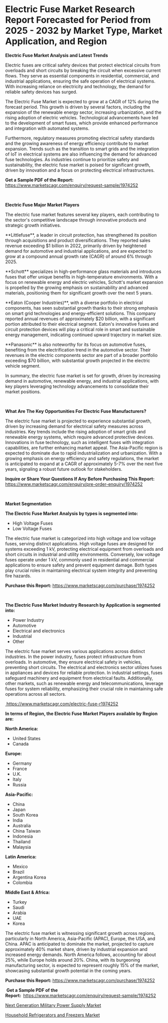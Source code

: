 <p><h1>Electric Fuse Market Research Report Forecasted for Period from 2025 -  2032 by Market Type, Market Application, and Region</h1></p><p><strong>Electric Fuse Market Analysis and Latest Trends</strong></p>
<p><p>Electric fuses are critical safety devices that protect electrical circuits from overloads and short circuits by breaking the circuit when excessive current flows. They serve as essential components in residential, commercial, and industrial applications, ensuring the safe operation of electrical systems. With increasing reliance on electricity and technology, the demand for reliable safety devices has surged.</p><p>The Electric Fuse Market is expected to grow at a CAGR of 12% during the forecast period. This growth is driven by several factors, including the expansion of the renewable energy sector, increasing urbanization, and the rising adoption of electric vehicles. Technological advancements have led to the development of smart fuses, which provide enhanced performance and integration with automated systems.</p><p>Furthermore, regulatory measures promoting electrical safety standards and the growing awareness of energy efficiency contribute to market expansion. Trends such as the transition to smart grids and the integration of IoT in electrical systems are also influencing the demand for advanced fuse technologies. As industries continue to prioritize safety and sustainability, the electric fuse market is poised for significant growth, driven by innovation and a focus on protecting electrical infrastructures.</p></p>
<p><strong>Get a Sample PDF of the Report:&nbsp;</strong> <a href="https://www.marketscagr.com/enquiry/request-sample/1974252?utm_campaign=1869&utm_medium=2&utm_source=Github&utm_content=ia&utm_term=06042025&utm_id=electric-fuse">https://www.marketscagr.com/enquiry/request-sample/1974252</a></p>
<p>&nbsp;</p>
<p><strong>Electric Fuse Major Market Players</strong></p>
<p><p>The electric fuse market features several key players, each contributing to the sector's competitive landscape through innovative products and strategic growth initiatives. </p><p>**Littlefuse**, a leader in circuit protection, has strengthened its position through acquisitions and product diversifications. They reported sales revenue exceeding $1 billion in 2022, primarily driven by heightened demand for automotive and industrial applications, and are expected to grow at a compound annual growth rate (CAGR) of around 6% through 2025.</p><p>**Schott** specializes in high-performance glass materials and introduces fuses that offer unique benefits in high-temperature environments. With a focus on renewable energy and electric vehicles, Schott's market expansion is propelled by the growing emphasis on sustainability and advanced materials, positioning them for significant growth over the next 5 years.</p><p>**Eaton (Cooper Industries)**, with a diverse portfolio in electrical components, has seen substantial growth thanks to their strong emphasis on smart grid technologies and energy-efficient solutions. This company reported annual revenues of approximately $20 billion, with a significant portion attributed to their electrical segment. Eaton's innovative fuses and circuit protection devices will play a critical role in smart and sustainable energy management, indicating continued upward trajectory in market size.</p><p>**Panasonic** is also noteworthy for its focus on automotive fuses, benefiting from the electrification trend in the automotive sector. Their revenues in the electric components sector are part of a broader portfolio exceeding $70 billion, with substantial growth projected in the electric vehicle segment.</p><p>In summary, the electric fuse market is set for growth, driven by increasing demand in automotive, renewable energy, and industrial applications, with key players leveraging technology advancements to consolidate their market positions.</p></p>
<p>&nbsp;</p>
<p><strong>What Are The Key Opportunities For Electric Fuse Manufacturers?</strong></p>
<p><p>The electric fuse market is projected to experience substantial growth, driven by increasing demand for electrical safety measures across industries. Key trends include the rising adoption of smart grids and renewable energy systems, which require advanced protective devices. Innovations in fuse technology, such as intelligent fuses with integration capabilities, are further enhancing market appeal. The Asia-Pacific region is expected to dominate due to rapid industrialization and urbanization. With a growing emphasis on energy efficiency and safety regulations, the market is anticipated to expand at a CAGR of approximately 5-7% over the next five years, signaling a robust future outlook for stakeholders.</p></p>
<p><strong>Inquire or Share Your Questions If Any Before Purchasing This Report:</strong> <a href="https://www.marketscagr.com/enquiry/pre-order-enquiry/1974252?utm_campaign=1869&utm_medium=2&utm_source=Github&utm_content=ia&utm_term=06042025&utm_id=electric-fuse">https://www.marketscagr.com/enquiry/pre-order-enquiry/1974252</a></p>
<p>&nbsp;</p>
<p><strong>Market Segmentation</strong></p>
<p><strong>The Electric Fuse Market Analysis by types is segmented into:</strong></p>
<p><ul><li>High Voltage Fuses</li><li>Low Voltage Fuses</li></ul></p>
<p><p>The electric fuse market is categorized into high voltage and low voltage fuses, serving distinct applications. High voltage fuses are designed for systems exceeding 1 kV, protecting electrical equipment from overloads and short circuits in industrial and utility environments. Conversely, low voltage fuses operate under 1 kV, commonly used in residential and commercial applications to ensure safety and prevent equipment damage. Both types play crucial roles in maintaining electrical system integrity and preventing fire hazards.</p></p>
<p><strong>Purchase this Report:&nbsp;</strong><a href="https://www.marketscagr.com/purchase/1974252?utm_campaign=1869&utm_medium=2&utm_source=Github&utm_content=ia&utm_term=06042025&utm_id=electric-fuse">https://www.marketscagr.com/purchase/1974252</a></p>
<p>&nbsp;</p>
<p><strong>The Electric Fuse Market Industry Research by Application is segmented into:</strong></p>
<p><ul><li>Power Industry</li><li>Automotive</li><li>Electrical and electronics</li><li>Industrial</li><li>Other</li></ul></p>
<p><p>The electric fuse market serves various applications across distinct industries. In the power industry, fuses protect infrastructure from overloads. In automotive, they ensure electrical safety in vehicles, preventing short circuits. The electrical and electronics sector utilizes fuses in appliances and devices for reliable protection. In industrial settings, fuses safeguard machinery and equipment from electrical faults. Additionally, other markets, such as renewable energy and telecommunications, leverage fuses for system reliability, emphasizing their crucial role in maintaining safe operations across all sectors.</p></p>
<p><a href="https://www.marketscagr.com/electric-fuse-r1974252?utm_campaign=1869&utm_medium=2&utm_source=Github&utm_content=ia&utm_term=06042025&utm_id=electric-fuse">&nbsp;https://www.marketscagr.com/electric-fuse-r1974252</a></p>
<p><strong>In terms of Region, the Electric Fuse Market Players available by Region are:</strong></p>
<p>
    <p> <strong> North America: </strong>
        <ul>
            <li>United States</li>
            <li>Canada</li>
        </ul>
        </p> 
    <p> <strong> Europe: </strong>
        <ul>
            <li>Germany</li>
            <li>France</li>
            <li>U.K.</li>
            <li>Italy</li>
            <li>Russia</li>
        </ul>
        </p> 
    <p> <strong> Asia-Pacific: </strong>
        <ul>
            <li>China</li>
            <li>Japan</li>
            <li>South Korea</li>
            <li>India</li>
            <li>Australia</li>
            <li>China Taiwan</li>
            <li>Indonesia</li>
            <li>Thailand</li>
            <li>Malaysia</li>
        </ul>
        </p> 
    <p> <strong> Latin America: </strong>
        <ul>
            <li>Mexico</li>
            <li>Brazil</li>
            <li>Argentina Korea</li>
            <li>Colombia</li>
        </ul>
        </p> 
    <p> <strong> Middle East & Africa: </strong>
        <ul>
            <li>Turkey</li>
            <li>Saudi</li>
            <li>Arabia</li>
            <li>UAE</li>
            <li>Korea</li>
        </ul>
    </p>
    </p>
<p><p>The electric fuse market is witnessing significant growth across regions, particularly in North America, Asia-Pacific (APAC), Europe, the USA, and China. APAC is anticipated to dominate the market, projected to capture approximately 40% market share, driven by industrial expansion and increased energy demands. North America follows, accounting for about 25%, while Europe holds around 20%. China, with its burgeoning manufacturing sector, is expected to represent roughly 15% of the market, showcasing substantial growth potential in the coming years.</p></p>
<p><strong>Purchase this Report: </strong><a href="https://www.marketscagr.com/purchase/1974252?utm_campaign=1869&utm_medium=2&utm_source=Github&utm_content=ia&utm_term=06042025&utm_id=electric-fuse">https://www.marketscagr.com/purchase/1974252</a></p>
<p>&nbsp;<strong>Get a Sample PDF of the Report:&nbsp;&nbsp;</strong><a href="https://www.marketscagr.com/enquiry/request-sample/1974252?utm_campaign=1869&utm_medium=2&utm_source=Github&utm_content=ia&utm_term=06042025&utm_id=electric-fuse">https://www.marketscagr.com/enquiry/request-sample/1974252</a></p>
<p><strong></strong></p>
<p><p><a href="https://github.com/CliffMedina6/Market-Research-Report-List-7/blob/main/next-generation-military-power-supply-market.md?utm_campaign=1869&utm_medium=2&utm_source=Github&utm_content=ia&utm_term=06042025&utm_id=electric-fuse">Next Generation Military Power Supply Market</a></p><p><a href="https://github.com/provorikovar/Market-Research-Report-List-7/blob/main/household-refrigerators-and-freezers-market.md?utm_campaign=1869&utm_medium=2&utm_source=Github&utm_content=ia&utm_term=06042025&utm_id=electric-fuse">Household Refrigerators and Freezers Market</a></p></p>